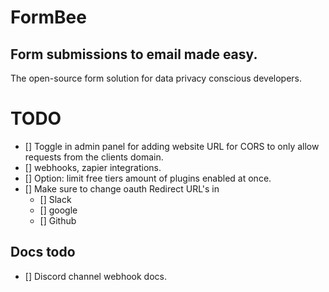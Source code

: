 # FormBee

## Form submissions to email made easy.

The open-source form solution for data privacy conscious developers.

# TODO
- [] Toggle in admin panel for adding website URL for CORS to only allow requests from the clients domain.
- [] webhooks, zapier integrations.
- [] Option: limit free tiers amount of plugins enabled at once.
- [] Make sure to change oauth Redirect URL's in
    - [] Slack
    - [] google
    - [] Github


## Docs todo
- [] Discord channel webhook docs.  
